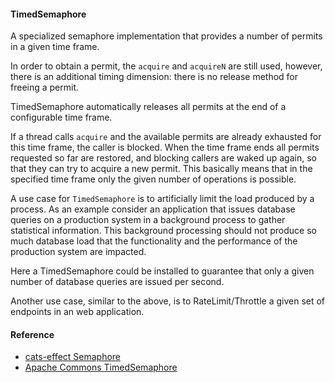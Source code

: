 #### TimedSemaphore 


A specialized semaphore implementation that provides a number of permits in a given time frame.

In order to obtain a permit, the `acquire` and `acquireN` are still used, however, there is an additional
timing dimension: there is no release method for freeing a permit.

TimedSemaphore automatically releases all permits at the end of a configurable time frame.

If a thread calls `acquire` and the available permits are already exhausted for this time frame, the caller is blocked.
When the time frame ends all permits requested so far are restored, and blocking callers are waked up again, so that
they can try to acquire a new permit. This basically means that in the specified time frame only the given
number of operations is possible.

A use case for `TimedSemaphore` is to artificially limit the load produced by a process.
As an example consider an application that issues database queries on a production system in a background process
to gather statistical information. This background processing should not produce so much database load
that the functionality and the performance of the production system are impacted.

Here a TimedSemaphore could be installed to guarantee that only a given number of database queries are issued per second.

Another use case, similar to the above, is to RateLimit/Throttle a given set of endpoints in an web application.


#### Reference

- [cats-effect Semaphore](https://typelevel.org/cats-effect/concurrency/semaphore.html)
- [Apache Commons TimedSemaphore](https://commons.apache.org/proper/commons-lang/javadocs/api-3.1/org/apache/commons/lang3/concurrent/TimedSemaphore.html)
